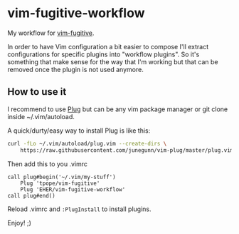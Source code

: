 # vim-fugitive-workflow
My workflow for [vim-fugitive](https://github.com/tpope/vim-fugitive).

In order to have Vim configuration a bit easier to compose I'll extract
configurations for specific plugins into "workflow plugins". So it's something
that make sense for the way that I'm working but that can be removed once
the plugin is not used anymore.

## How to use it
I recommend to use [Plug](https://github.com/junegunn/vim-plug) but can be
any vim package manager or git clone inside ~/.vim/autoload.

A quick/durty/easy way to install Plug is like this:
```bash
curl -fLo ~/.vim/autoload/plug.vim --create-dirs \
    https://raw.githubusercontent.com/junegunn/vim-plug/master/plug.vim
```

Then add this to you .vimrc
```vim
call plug#begin('~/.vim/my-stuff')
    Plug 'tpope/vim-fugitive'
    Plug 'EHER/vim-fugitive-workflow'
call plug#end()
```
Reload .vimrc and `:PlugInstall` to install plugins.

Enjoy! ;)

